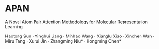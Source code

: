 # APAN

A Novel Atom Pair Attention Methodology for Molecular Representation Learning

Haotong Sun · Yinghui Jiang · Minhao Wang ·
Xianglu Xiao · Xinchen Wan · Miru Tang ·
Xurui Jin · Zhangming Niu* · Hongming Chen*
